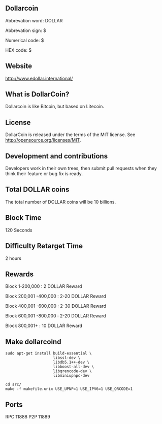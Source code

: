 ## Dollarcoin 

Abbrevation word: DOLLAR

Abbrevation sign: $

Numerical code: &#36;

HEX code: &#x24;

## Website

http://www.edollar.international/

## What is DollarCoin?

Dollarcoin is like Bitcoin, but based on Litecoin.

## License

DollarCoin is released under the terms of the MIT license. See http://opensource.org/licenses/MIT.

## Development and contributions

Developers work in their own trees, then submit pull requests when they think their feature or bug fix is ready.

## Total DOLLAR coins

The total number of DOLLAR coins will be 10 billions.

## Block Time

120 Seconds

## Difficulty Retarget Time

2 hours

## Rewards

Block 1-200,000 : 2 DOLLAR Reward

Block 200,001 -400,000 : 2-20 DOLLAR Reward

Block 400,001 -600,000 : 2-30 DOLLAR Reward

Block 600,001 -800,000 : 2-20 DOLLAR Reward

Block 800,001+ : 10 DOLLAR Reward

## Make dollarcoind

    sudo apt-get install build-essential \
                         libssl-dev \
                         libdb5.1++-dev \
                         libboost-all-dev \
                         libqrencode-dev \
                         libminiupnpc-dev

    cd src/
    make -f makefile.unix USE_UPNP=1 USE_IPV6=1 USE_QRCODE=1

## Ports

RPC 11888
P2P 11889
